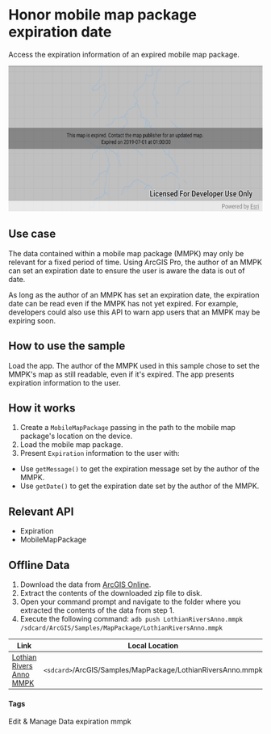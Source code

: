 # Honor mobile map package expiration date

Access the expiration information of an expired mobile map package.

![Honor mobile map package expiration date app](honor-mobile-map-package-expiration-date.png)

## Use case

The data contained within a mobile map package (MMPK) may only be relevant for a fixed period of time. Using ArcGIS Pro, the author of an MMPK can set an expiration date to ensure the user is aware the data is out of date.

As long as the author of an MMPK has set an expiration date, the expiration date can be read even if the MMPK has not yet expired. For example, developers could also use this API to warn app users that an MMPK may be expiring soon.

## How to use the sample

Load the app. The author of the MMPK used in this sample chose to set the MMPK's map as still readable, even if it's expired. The app presents expiration information to the user.

## How it works

1. Create a `MobileMapPackage` passing in the path to the mobile map package's location on the device.
2. Load the mobile map package.
3. Present `Expiration` information to the user with:
  * Use `getMessage()` to get the expiration message set by the author of the MMPK.
  * Use `getDate()` to get the expiration date set by the author of the MMPK.

## Relevant API

* Expiration
* MobileMapPackage

## Offline Data

1. Download the data from [ArcGIS Online](https://arcgisruntime.maps.arcgis.com/home/item.html?id=174150279af74a2ba6f8b87a567f480b).
2. Extract the contents of the downloaded zip file to disk.
3. Open your command prompt and navigate to the folder where you extracted the contents of the data from step 1.
4. Execute the following command:
`adb push LothianRiversAnno.mmpk /sdcard/ArcGIS/Samples/MapPackage/LothianRiversAnno.mmpk`

Link | Local Location
---------|-------|
|[Lothian Rivers Anno MMPK](https://arcgisruntime.maps.arcgis.com/home/item.html?id=174150279af74a2ba6f8b87a567f480b)| `<sdcard>`/ArcGIS/Samples/MapPackage/LothianRiversAnno.mmpk|

#### Tags
Edit & Manage Data
expiration
mmpk
